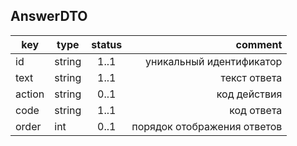 ## AnswerDTO

key | type | status | comment
--- | ---- | :----: | ---:
id | string | 1..1 | уникальный идентификатор
text | string | 1..1 | текст ответа
action | string | 0..1 | код действия 
code | string | 1..1 | код ответа
order | int  | 0..1 | порядок отображения ответов